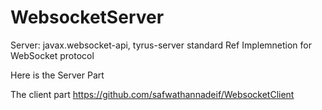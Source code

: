 # WebsocketServer
Server: javax.websocket-api,  tyrus-server  standard Ref Implemnetion for WebSocket protocol 

Here is the Server Part

The client part https://github.com/safwathannadeif/WebsocketClient

